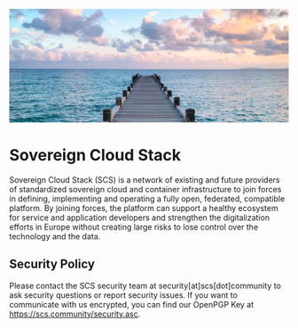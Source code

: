 ![profile/images/header.jpg](/profile/images/header.jpg)

# Sovereign Cloud Stack

Sovereign Cloud Stack (SCS) is a network of existing and future providers of standardized sovereign cloud and container infrastructure to join forces in defining, implementing and operating a fully open, federated, compatible platform. By joining forces, the platform can support a healthy ecosystem for service and application developers and strengthen the digitalization efforts in Europe without creating large risks to lose control over the technology and the data.

## Security Policy

Please contact the SCS security team at security[at]scs[dot]community to ask security questions or report security issues. If you want to communicate with us encrypted, you can find our OpenPGP Key at https://scs.community/security.asc.
